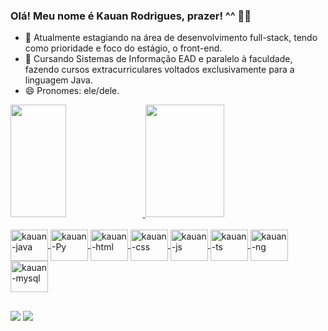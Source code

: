 ### Olá! Meu nome é Kauan Rodrigues, prazer! ^^ 🤝🤙

- 🔭 Atualmente estagiando na área de desenvolvimento full-stack, tendo como prioridade e foco do estágio, o front-end.
- 🌱 Cursando Sistemas de Informação EAD e paralelo à faculdade, fazendo cursos extracurriculares voltados exclusivamente para a linguagem Java.
- 😄 Pronomes: ele/dele.

<div>
  <a href="https://github.com/kauanrod">
  <img height="180em" width="42%" src="https://github-readme-stats.vercel.app/api?username=kauanrod&show_icons=true&theme=dracula&include_all_commits=true&count_private=true"/>
  <img height="180em" width="50%" src="https://github-readme-stats.vercel.app/api/top-langs/?username=kauanrod&layout=compact&langs_count=8&theme=dracula"/>
</div>

<br>

<div>
  <img align="center" alt="kauan-java" height="50" width="60" src="https://cdn.jsdelivr.net/gh/devicons/devicon/icons/java/java-original.svg" />
  <img align="center" alt="kauan-Py" height="50" width="60" src="https://cdn.jsdelivr.net/gh/devicons/devicon/icons/python/python-original.svg" />
  <img align="center" alt="kauan-html" height="50" width="60" src="https://cdn.jsdelivr.net/gh/devicons/devicon/icons/html5/html5-original.svg" />
  <img align="center" alt="kauan-css" height="50" width="60" src="https://cdn.jsdelivr.net/gh/devicons/devicon/icons/css3/css3-original.svg" />
  <img align="center" alt="kauan-js" height="50" width="60" src="https://cdn.jsdelivr.net/gh/devicons/devicon/icons/javascript/javascript-original.svg" />
  <img align="center" alt="kauan-ts" height="50" width="60" src="https://cdn.jsdelivr.net/gh/devicons/devicon/icons/typescript/typescript-original.svg" />
  <img align="center" alt="kauan-ng" height="50" width="60" src="https://cdn.jsdelivr.net/gh/devicons/devicon/icons/angularjs/angularjs-original.svg" />
  <img align="center" alt="kauan-mysql" height="50" width="60" src="https://cdn.jsdelivr.net/gh/devicons/devicon/icons/mysql/mysql-original.svg" />
</div>

##

<div>
  <a href="https://www.linkedin.com/in/kauanrod" target="_blank"><img src="https://img.shields.io/badge/LinkedIn-0077B5?style=for-the-badge&logo=linkedin&logoColor=white"/></a>
  <a href="mailto:kauanrod@hotmail.com" target="_blank"><img src="https://img.shields.io/badge/Microsoft_Outlook-0078D4?style=for-the-badge&logo=microsoft-outlook&logoColor=white"/></a>
  
</div>
